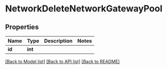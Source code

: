 # NetworkDeleteNetworkGatewayPool

## Properties
Name | Type | Description | Notes
------------ | ------------- | ------------- | -------------
**id** | **int** |  | 

[[Back to Model list]](../README.md#documentation-for-models) [[Back to API list]](../README.md#documentation-for-api-endpoints) [[Back to README]](../README.md)


